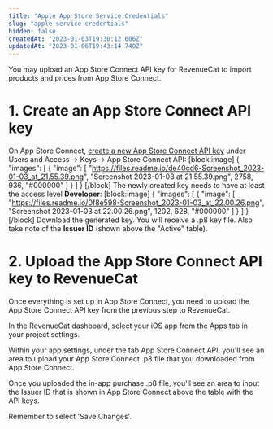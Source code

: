 ```yaml
---
title: "Apple App Store Service Credentials"
slug: "apple-service-credentials"
hidden: false
createdAt: "2023-01-03T19:30:12.606Z"
updatedAt: "2023-01-06T19:43:14.748Z"
---
```

You may upload an App Store Connect API key for RevenueCat to import products and prices from App Store Connect. 

# 1. Create an App Store Connect API key

On App Store Connect, [create a new App Store Connect API key](https://developer.apple.com/documentation/appstoreconnectapi/creating_api_keys_for_app_store_connect_api) under Users and Access → Keys → App Store Connect API:
[block:image]
{
  "images": [
    {
      "image": [
        "https://files.readme.io/de40cd6-Screenshot_2023-01-03_at_21.55.39.png",
        "Screenshot 2023-01-03 at 21.55.39.png",
        2758,
        936,
        "#000000"
      ]
    }
  ]
}
[/block]
The newly created key needs to have at least the access level **Developer**:
[block:image]
{
  "images": [
    {
      "image": [
        "https://files.readme.io/0f8e598-Screenshot_2023-01-03_at_22.00.26.png",
        "Screenshot 2023-01-03 at 22.00.26.png",
        1202,
        628,
        "#000000"
      ]
    }
  ]
}
[/block]
Download the generated key. You will receive a .p8 key file. Also take note of the **Issuer ID** (shown above the "Active" table).

# 2. Upload the App Store Connect API key to RevenueCat

Once everything is set up in App Store Connect, you need to upload the App Store Connect API key from the previous step to RevenueCat. 

In the RevenueCat dashboard, select your iOS app from the Apps tab in your project settings.

Within your app settings, under the tab App Store Connect API, you'll see an area to upload your App Store Connect .p8 file that you downloaded from App Store Connect. 

Once you uploaded the in-app purchase .p8 file, you'll see an area to input the Issuer ID that is shown in App Store Connect above the table with the API keys.

Remember to select 'Save Changes'.